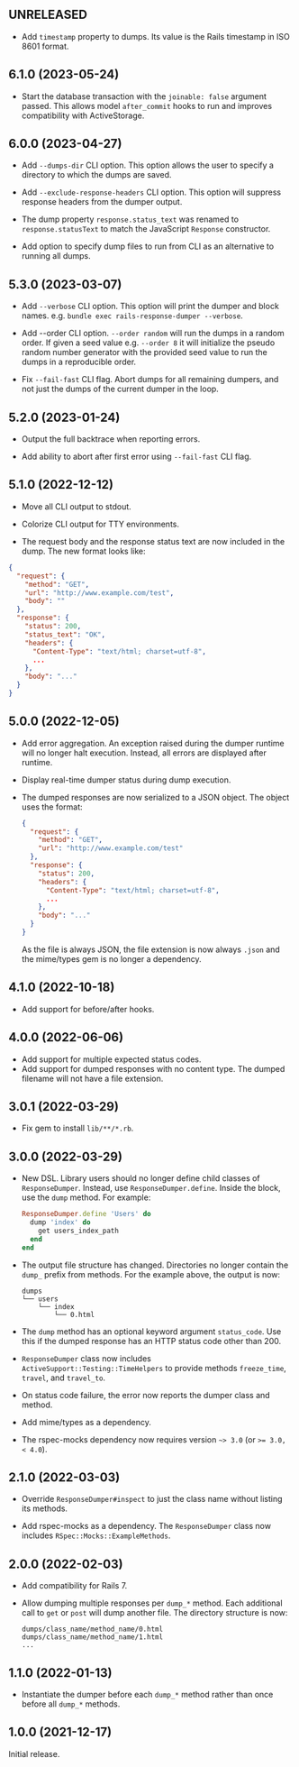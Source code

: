 ## UNRELEASED

- Add `timestamp` property to dumps. Its value is the Rails timestamp in ISO
  8601 format.

## 6.1.0 (2023-05-24)

- Start the database transaction with the `joinable: false` argument passed.
  This allows model `after_commit` hooks to run and improves compatibility with
  ActiveStorage.

## 6.0.0 (2023-04-27)

- Add `--dumps-dir` CLI option. This option allows the user to specify a
directory to which the dumps are saved.

- Add `--exclude-response-headers` CLI option.  This option will suppress response
headers from the dumper output.

- The dump property `response.status_text` was renamed to `response.statusText`
  to match the JavaScript `Response` constructor.

- Add option to specify dump files to run from CLI as an alternative to running all dumps.

## 5.3.0 (2023-03-07)

- Add `--verbose` CLI option.  This option will print the dumper and block names.
e.g. `bundle exec rails-response-dumper --verbose`.

- Add --order CLI option.  `--order random` will run the dumps in a random
order. If given a seed value e.g. `--order 8` it will initialize the pseudo
random number generator with the provided seed value to run the dumps in a
reproducible order.

- Fix `--fail-fast` CLI flag. Abort dumps for all remaining dumpers,
and not just the dumps of the current dumper in the loop.

## 5.2.0 (2023-01-24)

- Output the full backtrace when reporting errors.

- Add ability to abort after first error using `--fail-fast` CLI flag.

## 5.1.0 (2022-12-12)

- Move all CLI output to stdout.

- Colorize CLI output for TTY environments.

-  The request body and the response status text are now included in the dump.
   The new format looks like:

  ```json
  {
    "request": {
      "method": "GET",
      "url": "http://www.example.com/test",
      "body": ""
    },
    "response": {
      "status": 200,
      "status_text": "OK",
      "headers": {
        "Content-Type": "text/html; charset=utf-8",
        ...
      },
      "body": "..."
    }
  }
  ```

## 5.0.0 (2022-12-05)

- Add error aggregation. An exception raised during the dumper runtime will no
  longer halt execution. Instead, all errors are displayed after runtime.

- Display real-time dumper status during dump execution.

- The dumped responses are now serialized to a JSON object. The object uses the
  format:

  ```json
  {
    "request": {
      "method": "GET",
      "url": "http://www.example.com/test"
    },
    "response": {
      "status": 200,
      "headers": {
        "Content-Type": "text/html; charset=utf-8",
        ...
      },
      "body": "..."
    }
  }
  ```

  As the file is always JSON, the file extension is now always `.json` and the
  mime/types gem is no longer a dependency.

## 4.1.0 (2022-10-18)

- Add support for before/after hooks.

## 4.0.0 (2022-06-06)

- Add support for multiple expected status codes.
- Add support for dumped responses with no content type. The dumped filename
  will not have a file extension.

## 3.0.1 (2022-03-29)

- Fix gem to install `lib/**/*.rb`.

## 3.0.0 (2022-03-29)

- New DSL. Library users should no longer define child classes of
  `ResponseDumper`. Instead, use `ResponseDumper.define`. Inside the block, use
  the `dump` method. For example:

  ```ruby
  ResponseDumper.define 'Users' do
    dump 'index' do
      get users_index_path
    end
  end
  ```

- The output file structure has changed. Directories no longer contain the
  `dump_` prefix from methods. For the example above, the output is now:

  ```
  dumps
  └── users
      └── index
          └── 0.html
  ```

- The `dump` method has an optional keyword argument `status_code`. Use this if
  the dumped response has an HTTP status code other than 200.

- `ResponseDumper` class now includes `ActiveSupport::Testing::TimeHelpers` to
  provide methods `freeze_time`, `travel`, and `travel_to`.

- On status code failure, the error now reports the dumper class and method.

- Add mime/types as a dependency.

- The rspec-mocks dependency now requires version `~> 3.0` (or `>= 3.0, <
  4.0`).

## 2.1.0 (2022-03-03)

- Override `ResponseDumper#inspect` to just the class name without listing its
  methods.

- Add rspec-mocks as a dependency. The `ResponseDumper` class now includes
  `RSpec::Mocks::ExampleMethods`.

## 2.0.0 (2022-02-03)

- Add compatibility for Rails 7.

- Allow dumping multiple responses per `dump_*` method. Each additional call to
  `get` or `post` will dump another file. The directory structure is now:

  ```
  dumps/class_name/method_name/0.html
  dumps/class_name/method_name/1.html
  ...
  ```

## 1.1.0 (2022-01-13)

- Instantiate the dumper before each `dump_*` method rather than once before
  all `dump_*` methods.

## 1.0.0 (2021-12-17)

Initial release.
